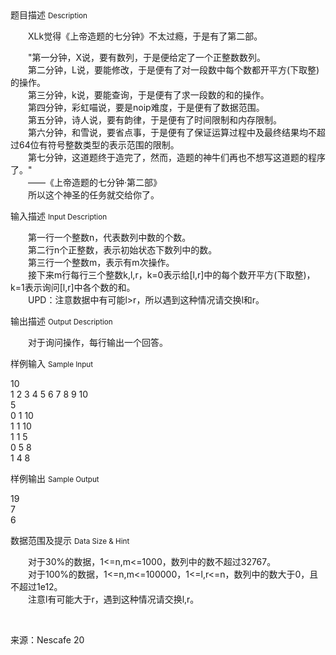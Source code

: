 <div class="panel panel-default">
<div class="area-title">
<span>
题目描述
<small>Description</small>
</span></div>
<div class="panel-body">

<p><span>　　XLk觉得《上帝造题的七分钟》不太过瘾，于是有了第二部。</span></p>
<p><span><span>　　"第一分钟，X说，要有数列，于是便给定了一个正整数数列。</span><br><span>　　第二分钟，L说，要能修改，于是便有了对一段数中每个数都开平方(下取整)的操作。</span><br><span>　　第三分钟，k说，要能查询，于是便有了求一段数的和的操作。</span><br><span>　　第四分钟，彩虹喵说，要是noip难度，于是便有了数据范围。</span><br><span>　　第五分钟，诗人说，要有韵律，于是便有了时间限制和内存限制。</span><br><span>　　第六分钟，和雪说，要省点事，于是便有了保证运算过程中及最终结果均不超过64位有符号整数类型的表示范围的限制。</span><br><span>　　第七分钟，这道题终于造完了，然而，造题的神牛们再也不想写这道题的程序了。"</span><br><span>　　——《上帝造题的七分钟·第二部》</span><br><span>　　所以这个神圣的任务就交给你了。</span></span></p>

</div>
</div>

<div class="panel panel-default">
<div class="area-title">
<span>
输入描述
<small>Input Description</small>
</span></div>
<div class="panel-body">
<p><span>　　第一行一个整数n，代表数列中数的个数。</span><br><span>　　第二行n个正整数，表示初始状态下数列中的数。</span><br><span>　　第三行一个整数m，表示有m次操作。</span><br><span>　　接下来m行每行三个整数k,l,r，k=0表示给[l,r]中的每个数开平方(下取整)，k=1表示询问[l,r]中各个数的和。</span><br><span>　　UPD：注意数据中有可能l&gt;r，所以遇到这种情况请交换l和r。</span></p>

</div>
</div>
<div  class="panel panel-default">
<div class="area-title">
<span>
输出描述
<small>Output Description</small>
</span></div>
<div class="panel-body">

<p>　　<span>对于询问操作，每行输出一个回答。</span></p>

</div>
</div>


<div class="panel panel-default">
<div class="area-title">
<span>
样例输入
<small>Sample Input</small>
</span></div>
<div class="panel-body">
<p>10<br>1 2 3 4 5 6 7 8 9 10<br>5<br>0 1 10<br>1 1 10<br>1 1 5<br>0 5 8<br>1 4 8</p>

</div>
</div>

<div class="panel panel-default">
<div class="area-title">
<span>
样例输出
<small>Sample Output</small>
</span></div>
<div class="panel-body">
<p>19<br>7<br>6</p>

</div>
</div>

<div class="panel panel-default">
<div class="area-title">
<span>
数据范围及提示
<small>Data Size & Hint</small>
</span></div>
<div class="panel-body">
<p><span>　　对于30%的数据，1&lt;=n,m&lt;=1000，数列中的数不超过32767。</span><br><span>　　对于100%的数据，1&lt;=n,m&lt;=100000，1&lt;=l,r&lt;=n，数列中的数大于0，且不超过1e12。</span><br><span>　　注意l有可能大于r，遇到这种情况请交换l,r。</span></p>
<p><span><br></span></p>
<p><span>来源：Nescafe 20</span></p>
</div>
</div>
